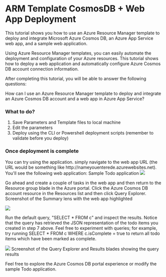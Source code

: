 <h1>ARM Template CosmosDB + Web App Deployment</h1>
<p>
This tutorial shows you how to use an Azure Resource Manager template to deploy and integrate Microsoft Azure Cosmos DB, an Azure App Service web app, and a sample web application.
<p>
Using Azure Resource Manager templates, you can easily automate the deployment and configuration of your Azure resources. This tutorial shows how to deploy a web application and automatically configure Azure Cosmos DB account connection information.
<p>
After completing this tutorial, you will be able to answer the following questions:
<p>
How can I use an Azure Resource Manager template to deploy and integrate an Azure Cosmos DB account and a web app in Azure App Service?
<h3>What to do?</h3>
<ol>
  <li>Save Parameters and Template files to local machine
  <li>Edit the parameters 
  <li>Deploy using the CLI or Powershell deployment scripts (remember to validate before you deploy)
</ol>
<h3>Once deployment is complete</h3>
You can try using the application. simply navigate to the web app URL 
(the URL would be something like http://nameyouenterede.azurewebsites.net). You'll see the following web application:
Sample Todo application

<img src="https://docs.microsoft.com/en-us/azure/cosmos-db/media/create-website/image2.png">

Go ahead and create a couple of tasks in the web app and then return to the Resource group blade in the Azure portal. Click the Azure Cosmos DB account resource in the Resources list and then click Query Explorer. Screenshot of the Summary lens with the web app highlighted

<img src="https://docs.microsoft.com/en-us/azure/cosmos-db/media/create-website/templatedeployment8.png">

Run the default query, "SELECT * FROM c" and inspect the results. Notice that the query has retrieved the JSON representation of the todo items you created in step 7 above. Feel free to experiment with queries; for example, try running SELECT * FROM c WHERE c.isComplete = true to return all todo items which have been marked as complete.

<img src="https://docs.microsoft.com/en-us/azure/cosmos-db/media/create-website/image5.png">
Screenshot of the Query Explorer and Results blades showing the query results


Feel free to explore the Azure Cosmos DB portal experience or modify the sample Todo application. 


